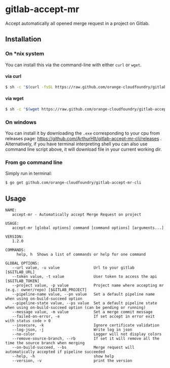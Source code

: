 # gitlab-accept-mr

Accept automatically all opened merge request in a project on Gitlab.

## Installation

### On *nix system

You can install this via the command-line with either `curl` or `wget`.

#### via curl

```bash
$ sh -c "$(curl -fsSL https://raw.github.com/orange-cloudfoundry/gitlab-accept-mr-cli/master/bin/install.sh)"
```

#### via wget

```bash
$ sh -c "$(wget https://raw.github.com/orange-cloudfoundry/gitlab-accept-mr-cli/master/bin/install.sh -O -)"
```

### On windows

You can install it by downloading the `.exe` corresponding to your cpu from releases page: https://github.com/ArthurHlt/gitlab-accept-mr-cli/releases .
Alternatively, if you have terminal interpreting shell you can also use command line script above, it will download file in your current working dir.

### From go command line

Simply run in terminal:

```bash
$ go get github.com/orange-cloudfoundry/gitlab-accept-mr-cli
```

## Usage

```
NAME:
   accept-mr - Automatically accept Merge Request on project

USAGE:
   accept-mr [global options] command [command options] [arguments...]

VERSION:
   1.2.0

COMMANDS:
     help, h  Shows a list of commands or help for one command

GLOBAL OPTIONS:
   --url value, -u value               Url to your gitlab [$GITLAB_URL]
   --token value, -t value             User token to access the api [$GITLAB_TOKEN]
   --project value, -p value           Project name where accepting mr (e.g.: owner/repo) [$GITLAB_PROJECT]
   --pipeline-name value, --pn value   Set a default pipeline name when using on-build-succeed option
   --pipeline-state value, --ps value  Set a default pipeline state when using on-build-succeed option (can be pending or running)
   --message value, -m value           Set a merge commit message
   --failed-on-error, -e               If set accept in error exit with status code > 0
   --insecure, -k                      Ignore certificate validation
   --log-json, -j                      Write log in json
   --no-color                          Logger will not display colors
   --remove-source-branch, --rb        If set it will remove all the time the source branch when merging
   --on-build-succeed, --bs            Merge request will automatically accepted if pipeline succeeded
   --help, -h                          show help
   --version, -v                       print the version
```